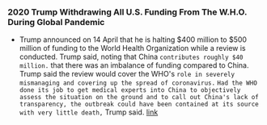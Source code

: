 ### 2020 Trump Withdrawing All U.S. Funding From The W.H.O. During Global Pandemic
- Trump announced on 14 April that he is halting $400 million to $500 million of funding to the World Health Organization while a review is conducted. Trump said, noting that China `contributes roughly $40 million.` that there was an imbalance of funding compared to China. Trump said the review would cover the WHO's `role in severely mismanaging and covering up the spread of coronavirus.` `Had the WHO done its job to get medical experts into China to objectively assess the situation on the ground and to call out China's lack of transparency, the outbreak could have been contained at its source with very little death,` Trump said. [link](https://edition.cnn.com/2020/04/14/politics/donald-trump-world-health-organization-funding-coronavirus/index.html)